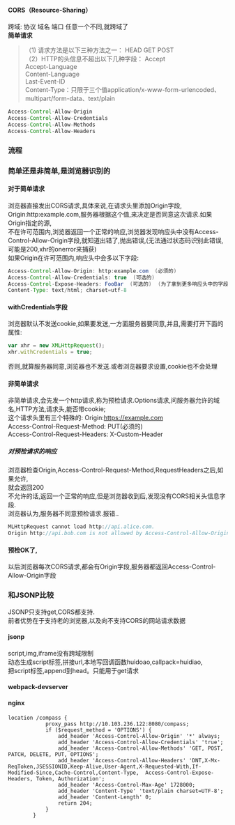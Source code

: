 #### CORS（Resource-Sharing）
跨域: 协议 域名 端口 任意一个不同,就跨域了  
**简单请求**  

>（1) 请求方法是以下三种方法之一：
HEAD  GET  POST  
（2）HTTP的头信息不超出以下几种字段：
Accept  
Accept-Language  
Content-Language  
Last-Event-ID   
Content-Type：只限于三个值application/x-www-form-urlencoded、  multipart/form-data、text/plain  

```java
Access-Control-Allow-Origin   
Access-Control-Allow-Credentials  
Access-Control-Allow-Methods  
Access-Control-Allow-Headers  
```
### 流程
### 简单还是非简单,是浏览器识别的
#### 对于简单请求
浏览器直接发出CORS请求,具体来说,在请求头里添加Origin字段,  
Origin:http:example.com,服务器根据这个值,来决定是否同意这次请求.如果Origin指定的源,  
不在许可范围内,浏览器返回一个正常的响应,浏览器发现响应头中没有Access-Control-Allow-Origin字段,就知道出错了,抛出错误,(无法通过状态码识别此错误,可能是200,xhr的onerror来捕获)  
如果Origin在许可范围内,响应头中会多以下字段:  
```Java
Access-Control-Allow-Origin: http:example.com  (必须的)  
Access-Control-Allow-Credentials: true  (可选的)  
Access-Control-Expose-Headers: FooBar  (可选的)  (为了拿到更多响应头中的字段)
Content-Type: text/html; charset=utf-8  
```
#### withCredentials字段
浏览器默认不发送cookie,如果要发送,一方面服务器要同意,并且,需要打开下面的属性:    
```js
var xhr = new XMLHttpRequest();
xhr.withCredentials = true;
```
否则,就算服务器同意,浏览器也不发送.或者浏览器要求设置,cookie也不会处理

#### 非简单请求  
非简单请求,会先发一个http请求,称为预检请求.Options请求,问服务器允许的域名,HTTP方法,请求头,能否带cookie;  
这个请求头里有三个特殊的:
Origin:https://example.com  
Access-Control-Request-Method: PUT(必须的)  
Access-Control-Request-Headers: X-Custom-Header  
##### 对预检请求的响应
浏览器检查Origin,Access-Control-Request-Method,RequestHeaders之后,如果允许,  
就会返回200  
不允许的话,返回一个正常的响应,但是浏览器收到后,发现没有CORS相关头信息字段.  
浏览器认为,服务器不同意预检请求.报错..  
```js
MLHttpRequest cannot load http://api.alice.com.
Origin http://api.bob.com is not allowed by Access-Control-Allow-Origin.
```
#### 预检OK了,
以后浏览器每次CORS请求,都会有Origin字段,服务器都返回Access-Control-Allow-Origin字段

### 和JSONP比较
JSONP只支持get,CORS都支持.  
前者优势在于支持老的浏览器,以及向不支持CORS的网站请求数据









#### jsonp
script,img,iframe没有跨域限制  
动态生成script标签,拼接url,本地写回调函数huidoao,callpack=huidiao,  
把script标签,append到head。只能用于get请求

#### webpack-devserver
#### nginx

```nginx
location /compass {
            proxy_pass http://10.103.236.122:8080/compass;
            if ($request_method = 'OPTIONS') {
            	add_header 'Access-Control-Allow-Origin' '*' always;
            	add_header 'Access-Control-Allow-Credentials' 'true';
            	add_header 'Access-Control-Allow-Methods' 'GET, POST, PATCH, DELETE, PUT, OPTIONS';
             	add_header 'Access-Control-Allow-Headers' 'DNT,X-Mx-ReqToken,JSESSIONID,Keep-Alive,User-Agent,X-Requested-With,If-Modified-Since,Cache-Control,Content-Type,  Access-Control-Expose-Headers, Token, Authorization';
            	add_header 'Access-Control-Max-Age' 1728000;
            	add_header 'Content-Type' 'text/plain charset=UTF-8';
            	add_header 'Content-Length' 0;
            	return 204;
        	}
        }
```
